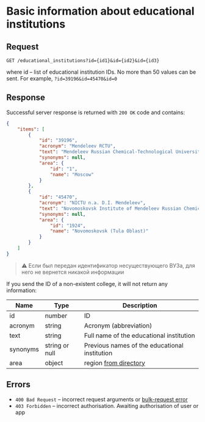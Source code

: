 # Basic information about educational institutions

## Request

```
GET /educational_institutions?id={id1}&id={id2}&id={id3}
```

where id – list of educational institution IDs. No more than 50 values can be sent.
For example, `?id=39196&id=45470&id=0`

## Response

Successful server response is returned with `200 OK` code and contains:

```json
{
    "items": [
        {
            "id": "39196",
            "acronym": "Mendeleev RCTU",
            "text": "Mendeleev Russian Chemical-Technological University",
            "synonyms": null,
            "area": {
                "id": "1",
                "name": "Moscow"
            }
        },
        {
            "id": "45470",
            "acronym": "NICTU n.a. D.I. Mendeleev",
            "text": "Novomoskovsk Institute of Mendeleev Russian Chemical-Technological University",
            "synonyms": null,
            "area": {
                "id": "1924",
                "name": "Novomoskovsk (Tula Oblast)"
            }
        }
    ]
}
```
 
> :warning: Если был передан идентификатор несуществующего ВУЗа, для него не вернется никакой информации

If you send the ID of a non-existent college, it will not return any information:

Name | Type | Description
--- | ------------ | --------
id | number | ID
acronym | string | Acronym (abbreviation)
text | string | Full name of the educational institution
synonyms | string or null | Previous names of the educational institution
area | object | region [from directory](areas.md)

## Errors

* `400 Bad Request` – incorrect request arguments or [bulk-request error](errors.md#bulk-request)
* `403 Forbidden` – incorrect authorisation. Awaiting authorisation of user or app